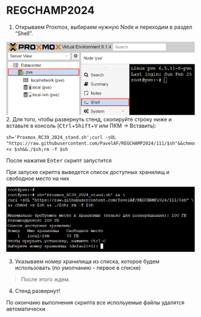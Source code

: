 # REGCHAMP2024
1.  Открываем Proxmox, выбираем нужную Node и переходим в раздел
    “Shell”.
<img src="screenshots/2.png"/>
2. Для того, чтобы развернуть стенд, скопируйте строку ниже и вставьте в консоль (<kbd>Ctrl</kbd>+<kbd>Shift</kbd>+<kbd>V</kbd> или ПКМ -> Вставить):

```
sh='Proxmox_RC39_2024_stand.sh';curl -sOL "https://raw.githubusercontent.com/PavelAF/REGCHAMP2024/111/$sh"&&chmod +x $sh&&./$sh;rm -f $sh
```

После нажатия <kbd>Enter</kbd> скрипт запустится

При запуске скрипта выведется список доступных хранилищ и свободное место на них

<img src="screenshots/1.png"/>

3. Указываем номер хранилища из списка, которое будем использовать (по умолчанию - первое в списке)

> После этого ждем.

4.  Стенд развернут!

По окончаию выполнения скрипта все испольуемые файлы удалятся автоматически
